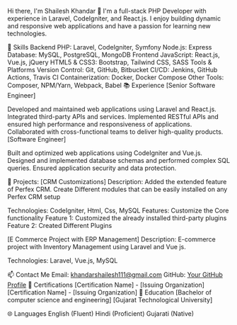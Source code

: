 Hi there, I'm Shailesh Khandar 👋
I'm a full-stack PHP Developer with experience in Laravel, CodeIgniter, and React.js. I enjoy building dynamic and responsive web applications and have a passion for learning new technologies.

🚀 Skills
Backend
PHP: Laravel, CodeIgniter, Symfony
Node.js: Express
Database: MySQL, PostgreSQL, MongoDB
Frontend
JavaScript: React.js, Vue.js, jQuery
HTML5 & CSS3: Bootstrap, Tailwind CSS, SASS
Tools & Platforms
Version Control: Git, GitHub, Bitbucket
CI/CD: Jenkins, GitHub Actions, Travis CI
Containerization: Docker, Docker Compose
Other Tools: Composer, NPM/Yarn, Webpack, Babel
📚 Experience
[Senior Software Engineer]

Developed and maintained web applications using Laravel and React.js.
Integrated third-party APIs and services.
Implemented RESTful APIs and ensured high performance and responsiveness of applications.
Collaborated with cross-functional teams to deliver high-quality products.
[Software Engineer]

Built and optimized web applications using CodeIgniter and Vue.js.
Designed and implemented database schemas and performed complex SQL queries.
Ensured application security and data protection.

💼 Projects: 
[CRM Customizations]
Description: Added the extended feature of Perfex CRM. Create Different modules that can be easily installed on any Perfex CRM setup

Technologies: CodeIgniter, Html, Css, MySQL
Features: Customize the Core functionality
Feature 1: Customized the already installed third-party plugins
Feature 2: Created Different Plugins

[E Commerce Project with ERP Management]
Description: E-commerce project with Inventory Management using Laravel and Vue js.

Technologies: Laravel, Vue.js, MySQL

📫 Contact Me
Email: khandarshailesh111@gmail.com
GitHub: [Your GitHub Profile](https://github.com/khandarshailesh)
🏅 Certifications
[Certification Name] - [Issuing Organization]
[Certification Name] - [Issuing Organization]
📖 Education
[Bachelor of computer science and engineering]
[Gujarat Technological University]

🌐 Languages
English (Fluent)
Hindi (Proficient)
Gujarati (Native)
